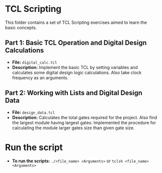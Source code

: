 # TCL Scripting

This folder contains a set of TCL Scripting exercises aimed to learn the basic concepts.

## Part 1: Basic TCL Operation and Digital Design Calculations 

- **File:** `digital_calc.tcl`
- **Description:** Implement the basic TCL by setting variables and calculates some digital design logic calculations. Also take clock frequency as an arguments.

## Part 2: Working with Lists and Digital Design Data

- **File:** `design_data.tcl`
- **Description:** Calculates the total gates required for the project. Also find the largest module having largest gates. Implemented the procedure for calculating the module larger gates size than given gate size. 

# Run the script

- **To run the scripts:** `./<file_name> <Arguments>` or `tclsh <file_name> <Arguments>`
